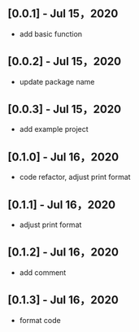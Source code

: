 ## [0.0.1] - Jul 15，2020

* add basic function

## [0.0.2] - Jul 15，2020

* update package name

## [0.0.3] - Jul 15，2020

* add example project

## [0.1.0] - Jul 16，2020

* code refactor, adjust print format

## [0.1.1] - Jul 16，2020

* adjust print format

## [0.1.2] - Jul 16，2020

* add comment

## [0.1.3] - Jul 16，2020

* format code